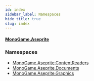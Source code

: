 ```yaml
---
id: index
sidebar_label: Namespaces
hide_title: true
slug: index
---
```

#### [MonoGame.Aseprite](index 'index')
### Namespaces
- [MonoGame.Aseprite.ContentReaders](monogame_aseprite_contentreaders 'MonoGame.Aseprite.ContentReaders')
- [MonoGame.Aseprite.Documents](monogame_aseprite_documents 'MonoGame.Aseprite.Documents')
- [MonoGame.Aseprite.Graphics](monogame_aseprite_graphics 'MonoGame.Aseprite.Graphics')
